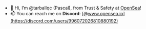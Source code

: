 - 👋 Hi, I’m @tarballqc (Pascal), from Trust & Safety at [OpenSea](https://opensea.io)!
- 📫 You can reach me on **Discord**: [@www.opensea.io](https://discord.com/users/996072026810880192)
